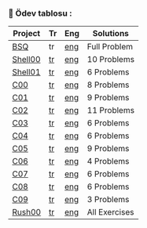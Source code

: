 ### :dart: Ödev tablosu :

| Project | Tr | Eng | Solutions |
|---     |---  |--- |---       |
| [BSQ](https://github.com/kuvarti/42k-Piscine/tree/main/BSQ) | tr | [eng](https://github.com/kuvarti/42k-Piscine/blob/main/PDFs/EN_bsq.pdf) | Full Problem |
| [Shell00](https://github.com/kuvarti/42k-Piscine/tree/main/Shell00) | [tr](https://github.com/kuvarti/42k-Piscine/blob/main/PDFs/TR_Shell00.pdf) | [eng](https://github.com/kuvarti/42k-Piscine/blob/main/PDFs/EN_Shell00.pdf) | 10 Problems|
| [Shell01](https://github.com/kuvarti/42k-Piscine/tree/main/Shell01) | [tr](https://github.com/kuvarti/42k-Piscine/blob/main/PDFs/TR_Shell01.pdf) | [eng](https://github.com/kuvarti/42k-Piscine/blob/main/PDFs/EN_Shell01.pdf) | 6 Problems|
| [C00](https://github.com/kuvarti/42k-Piscine/tree/main/c00) | [tr](https://github.com/kuvarti/42k-Piscine/blob/main/PDFs/TR_C00.pdf) | [eng](https://github.com/kuvarti/42k-Piscine/blob/main/PDFs/EN_C00.pdf) | 8 Problems|
| [C01](https://github.com/kuvarti/42k-Piscine/tree/main/c01) | [tr](https://github.com/kuvarti/42k-Piscine/blob/main/PDFs/TR_C01.pdf) | [eng](https://github.com/kuvarti/42k-Piscine/blob/main/PDFs/EN_C01.pdf) | 9 Problems |
| [C02](https://github.com/kuvarti/42k-Piscine/tree/main/c02) | [tr](https://github.com/kuvarti/42k-Piscine/blob/main/PDFs/TR_C02.pdf) | [eng](https://github.com/kuvarti/42k-Piscine/blob/main/PDFs/EN_C02.pdf) | 11 Problems |
| [C03]() | [tr](https://github.com/kuvarti/42k-Piscine/blob/main/PDFs/TR_C03.pdf) | [eng](https://github.com/kuvarti/42k-Piscine/blob/main/PDFs/EN_C03.pdf) | 6 Problems |
| [C04]() | [tr](https://github.com/kuvarti/42k-Piscine/blob/main/PDFs/TR_C04.pdf) | [eng](https://github.com/kuvarti/42k-Piscine/blob/main/PDFs/EN_C04.pdf) | 6 Problems |
| [C05]() | [tr](https://github.com/kuvarti/42k-Piscine/blob/main/PDFs/TR_C05.pdf) | [eng](https://github.com/kuvarti/42k-Piscine/blob/main/PDFs/EN_C05.pdf) | 9 Problems |
| [C06]() | [tr](https://github.com/kuvarti/42k-Piscine/blob/main/PDFs/TR_C06.pdf) | [eng](https://github.com/kuvarti/42k-Piscine/blob/main/PDFs/EN_C06.pdf) | 4 Problems |
| [C07]() | [tr](https://github.com/kuvarti/42k-Piscine/blob/main/PDFs/TR_C07.pdf) | [eng](https://github.com/kuvarti/42k-Piscine/blob/main/PDFs/EN_C07.pdf) | 6 Problems |
| [C08]() | [tr](https://github.com/kuvarti/42k-Piscine/blob/main/PDFs/TR_C08.pdf) | [eng](https://github.com/kuvarti/42k-Piscine/blob/main/PDFs/EN_C08.pdf) | 6 Problems |
| [C09]() | [tr](https://github.com/kuvarti/42k-Piscine/blob/main/PDFs/TR_C09.pdf) | [eng](https://github.com/kuvarti/42k-Piscine/blob/main/PDFs/EN_C09.pdf) | 3 Problems |
| [Rush00](https://github.com/kuvarti/42k-Piscine/tree/main/rush00) | [tr](https://github.com/kuvarti/42k-Piscine/blob/main/PDFs/TR_Rush00.pdf) | [eng](https://github.com/kuvarti/42k-Piscine/blob/main/PDFs/EN_Rush00.pdf) | All Exercises
